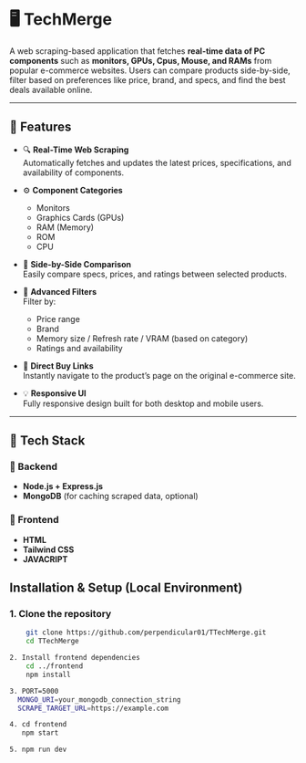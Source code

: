 # 🖥️ TechMerge

A web scraping-based application that fetches **real-time data of PC components** such as **monitors, GPUs, Cpus, Mouse, and RAMs** from popular e-commerce websites. Users can compare products side-by-side, filter based on preferences like price, brand, and specs, and find the best deals available online.

---

## 🚀 Features

- 🔍 **Real-Time Web Scraping**  
  Automatically fetches and updates the latest prices, specifications, and availability of components.

- ⚙️ **Component Categories**  
  - Monitors  
  - Graphics Cards (GPUs)  
  - RAM (Memory)
  - ROM
  - CPU

- 🔄 **Side-by-Side Comparison**  
  Easily compare specs, prices, and ratings between selected products.

- 🎯 **Advanced Filters**  
  Filter by:
  - Price range
  - Brand
  - Memory size / Refresh rate / VRAM (based on category)
  - Ratings and availability

- 🛒 **Direct Buy Links**  
  Instantly navigate to the product’s page on the original e-commerce site.

- 💡 **Responsive UI**  
  Fully responsive design built for both desktop and mobile users.

---

## 🧰 Tech Stack

### 🔧 Backend
- **Node.js + Express.js**
- **MongoDB** (for caching scraped data, optional)

### 🎨 Frontend
- **HTML**
- **Tailwind CSS**
- **JAVACRIPT**



## Installation & Setup (Local Environment)

### 1. **Clone the repository**

```bash
    git clone https://github.com/perpendicular01/TTechMerge.git
    cd TTechMerge

2. Install frontend dependencies
    cd ../frontend
    npm install

3. PORT=5000
  MONGO_URI=your_mongodb_connection_string
  SCRAPE_TARGET_URL=https://example.com

4. cd frontend
   npm start

5. npm run dev



